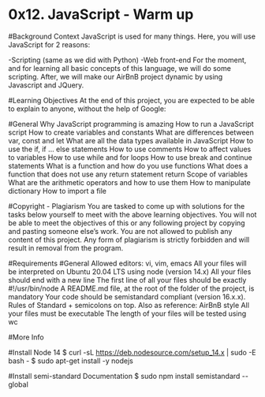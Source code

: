 # 0x12. JavaScript - Warm up
#Background Context
JavaScript is used for many things. Here, you will use JavaScript for 2 reasons:

-Scripting (same as we did with Python)
-Web front-end
For the moment, and for learning all basic concepts of this language, we will do some scripting. After, we will make our AirBnB project dynamic by using Javascript and JQuery.

#Learning Objectives
At the end of this project, you are expected to be able to explain to anyone, without the help of Google:

#General
Why JavaScript programming is amazing
How to run a JavaScript script
How to create variables and constants
What are differences between var, const and let
What are all the data types available in JavaScript
How to use the if, if ... else statements
How to use comments
How to affect values to variables
How to use while and for loops
How to use break and continue statements
What is a function and how do you use functions
What does a function that does not use any return statement return
Scope of variables
What are the arithmetic operators and how to use them
How to manipulate dictionary
How to import a file

#Copyright - Plagiarism
You are tasked to come up with solutions for the tasks below yourself to meet with the above learning objectives.
You will not be able to meet the objectives of this or any following project by copying and pasting someone else’s work.
You are not allowed to publish any content of this project.
Any form of plagiarism is strictly forbidden and will result in removal from the program.

#Requirements
#General
Allowed editors: vi, vim, emacs
All your files will be interpreted on Ubuntu 20.04 LTS using node (version 14.x)
All your files should end with a new line
The first line of all your files should be exactly #!/usr/bin/node
A README.md file, at the root of the folder of the project, is mandatory
Your code should be semistandard compliant (version 16.x.x). Rules of Standard + semicolons on top. Also as reference: AirBnB style
All your files must be executable
The length of your files will be tested using wc

#More Info

#Install Node 14
$ curl -sL https://deb.nodesource.com/setup_14.x | sudo -E bash -
$ sudo apt-get install -y nodejs

#Install semi-standard
Documentation
$ sudo npm install semistandard --global
